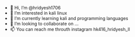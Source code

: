 - 👋 Hi, I’m @hridyesh1706
- 👀 I’m interested in kali linux
- 🌱 I’m currently learning kali and programming languages
- 💞️ I’m looking to collaborate on ...
- 📫 You can reach me throuth instagram hk416_hridyesh_ll
